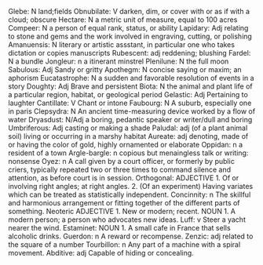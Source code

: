 Glebe: N land;fields
Obnubilate: V darken, dim, or cover with or as if with a cloud; obscure
Hectare: N a metric unit of measure, equal to 100 acres
Compeer: N a person of equal rank, status, or ability
Lapidary: Adj relating to stone and gems and the work involved in engraving, cutting, or polishing
Amanuensis: N literary or artistic assstant, in particular one who takes dictation or copies manuscripts
Rubescent: adj reddening; blushing
Fardel: N a bundle
Jongleur: n a itinerant minstrel
Plenilune: N the full moon
Sabulous: Adj Sandy or gritty
Apothegm: N concise saying or maxim; an aphorism
Eucatastrophe: N a sudden and favorable resolution of events in a story
Doughty: Adj Brave and persistent
Biota: N the animal and plant life of a particular region, habitat, or geological period
Gelastic: Adj Pertaining to laughter
Cantillate: V Chant or intone
Faubourg: N A suburb, especially one in paris
Clepsydra: N An ancient time-measuring device worked by a flow of water
Dryasdust: N/Adj a boring, pedantic speaker or writer/dull and boring
Umbriferous: Adj casting or making a shade
Paludal: adj (of a plant animal soil) living or occurring in a marshy habitat
Aureate: adj denoting, made of or having the color of gold, highly ornamented or elaborate
Oppidan: n a resident of a town
Argle-bargle: n copious but menaingless talk or writing: nonsense
Oyez: n A call given by a court officer, or formerly by public criers, typically repeated two or three times to command silence and attention, as before court is in session.
Orthogonal: ADJECTIVE	1. Of or involving right angles; at right angles. 2. (Of an experiment) Having variates which can be treated as statistically independent.
Concinnity: n The skillful and harmonious arrangement or fitting together of the different parts of something.
Neoteric ADJECTIVE 1. New or modern; recent. NOUN 1. A modern person; a person who advocates new ideas.
Luff: v Steer a yacht nearer the wind.
Estaminet: NOUN	1. A small cafe in France that sells alcoholic drinks.
Guerdon: n A reward or recompense.
Zenzic: adj related to the square of a number
Tourbillon: n Any part of a machine with a spiral movement.
Abditive: adj Capable of hiding or concealing.
